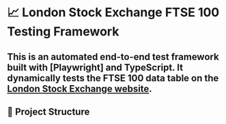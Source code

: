 # 📈 London Stock Exchange FTSE 100 Testing Framework

This is an automated end-to-end test framework built with [Playwright] and TypeScript. It dynamically tests the FTSE 100 data table on the [London Stock Exchange website](https://www.londonstockexchange.com/).
---

## 🧱 Project Structure

